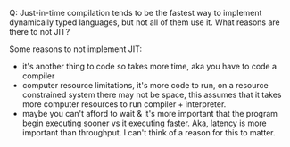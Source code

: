 Q: Just-in-time compilation tends to be the fastest way to implement dynamically typed languages, but not all of them use it. What reasons are there to not JIT?

Some reasons to not implement JIT:
* it's another thing to code so takes more time, aka you have to code a compiler
* computer resource limitations, it's more code to run, on a resource constrained system there may not be space, this assumes that it takes more computer resources to run compiler + interpreter.
* maybe you can't afford to wait & it's more important that the program begin executing sooner vs it executing faster. Aka, latency is more important than throughput. I can't think of a reason for this to matter.